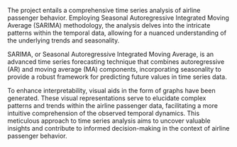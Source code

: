 The project entails a comprehensive time series analysis of airline passenger behavior. Employing Seasonal Autoregressive Integrated Moving Average (SARIMA) methodology, the analysis delves into the intricate patterns within the temporal data, allowing for a nuanced understanding of the underlying trends and seasonality.

SARIMA, or Seasonal Autoregressive Integrated Moving Average, is an advanced time series forecasting technique that combines autoregressive (AR) and moving average (MA) components, incorporating seasonality to provide a robust framework for predicting future values in time series data.

To enhance interpretability, visual aids in the form of graphs have been generated. These visual representations serve to elucidate complex patterns and trends within the airline passenger data, facilitating a more intuitive comprehension of the observed temporal dynamics. This meticulous approach to time series analysis aims to uncover valuable insights and contribute to informed decision-making in the context of airline passenger behavior.
